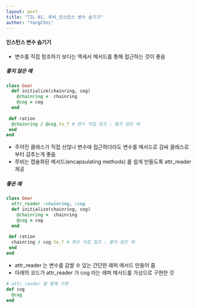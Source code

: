 ```yaml
---
layout: post
title: "TIL 01. 루비_인스턴스 변수 숨기기"
author: "YangChoi"
---
```




#### 인스턴스 변수 숨기기 
- 변수를 직접 참조하기 보다는 엑세서 메서드를 통해 접근하는 것이 좋음 

##### 좋지 않은 예 
```ruby 
class Gear 
  def initialize(chainring, cog)
    @chainring =  chainring
    @cog = cog
  end
  
 def ration
  @chainring / @cog.to_f # 변수 직접 참조 : 좋지 않은 예 
 end
end

```

- 주어진 클래스가 직접 선얺나 변수에 접근하더라도 변수를 메서드로 감싸 클래스로부터 감추는게 좋음
- 루비는 캡슐화된 메서드(encapsulating methods) 를 쉽게 만들도록 attr_reader 제공

##### 좋은 예 

```ruby 
class Gear 
  attr_reader :chainring, :cog
  def initialize(chainring, cog)
    @chainring =  chainring
    @cog = cog
  end
  
 def ration
  chainring / cog.to_f # 변수 직접 참조 : 좋지 않은 예 
 end
end

```

- attr_reader 는 변수를 감쌀 수 있는 간단한 래퍼 메서드 만들어 줌
- 아래의 코드가 attr_reader 가 cog 라는 래퍼 메서드를 가상으로 구현한 것 

```ruby
# attr_reader 를 통해 구현
def cog
  @cog
end
```